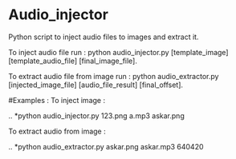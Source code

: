 # Audio_injector
Python script to inject audio files to images and extract it.

To inject audio file run :
 python audio_injector.py [template_image] [template_audio_file] [final_image_file].

To extract audio file from image run :
 python audio_extractor.py [injected_image_file] [audio_file_result] [final_offset].

#Examples :
To inject image :

.. *python audio_injector.py 123.png a.mp3 askar.png

To extract audio from image :

.. *python audio_extractor.py askar.png askar.mp3 640420
